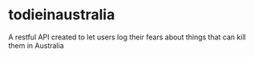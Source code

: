 # todieinaustralia
A restful API created to let users log their fears about things that can kill them in Australia
